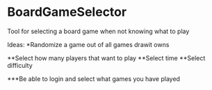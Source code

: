 # BoardGameSelector
Tool for selecting a board game when not knowing what to play

Ideas:
*Randomize a game out of all games drawit owns

**Select how many players that want to play
**Select time
**Select difficulty

***Be able to login and select what games you have played
